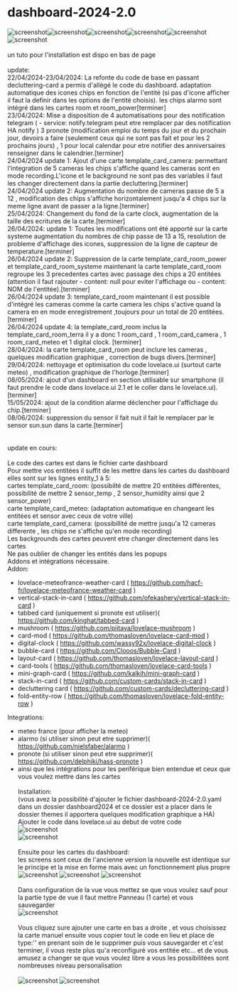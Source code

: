 # dashboard-2024-2.0 <br>
![screenshot](https://github.com/RomainRou/dashboard-2024-2.0/blob/main/dashboard_1.jpg)![screenshot](https://github.com/RomainRou/dashboard-2024-2.0/blob/main/dashboard_2.jpg)![screenshot](https://github.com/RomainRou/dashboard-2024-2.0/blob/main/popup_1.png)![screenshot](https://github.com/RomainRou/dashboard-2024-2.0/blob/main/popup_2.png)![screenshot](https://github.com/RomainRou/dashboard-2024-2.0/blob/main/popup_3.png)![screenshot](https://github.com/RomainRou/dashboard-2024-2.0/blob/main/popup_4.png)<br><br>
un tuto pour l'installation est dispo en bas de page<br>
<br>
update:<br>
22/04/2024-23/04/2024: La refonte du code de base en passant decluttering-card a permis d'allégé le code du dashboard. adaptation automatique des icones chips en fonction de l'entité (si pas d'icone afficher il faut la definir dans les options de l'entité choisis). les chips alarmo sont intégré dans les cartes room et room_power[terminer]<br>
23/04/2024: Mise a disposition de 4 automatisations pour des notification telegram ( - service: notify.telegram peut etre remplacer par des notification HA notify ) 3 pronote (modification emploi du temps du jour et du prochain jour, devoirs a faire (seulement ceux qui ne sont pas fait et pour les 2 prochains jours) , 1 pour local calendar pour etre notifier des anniversaires renseigner dans le calendrier.[terminer]<br>
24/04/2024 update 1: Ajout d'une carte  template_card_camera: permettant l'integration de 5 cameras les chips s'affiche quand les cameras sont en mode recording.L'icone et le background ne sont pas des variables il faut les changer directement dans la partie decluttering.[terminer]<br>
24/04/2024 update 2: Augmentation du nombre de cameras passe de 5 a 12 , modification des chips s'affiche horizontalement jusqu'a 4 chips sur la meme ligne avant de passer a la ligne.[terminer]<br>
25/04/2024: Changement du fond de la carte clock, augmentation de la taille des ecritures de la carte.[terminer]<br>
26/04/2024: update 1: Toutes les modifications ont été apporté sur la carte systeme augmentation du nombres de chip passe de 13 a 15, resolution de probleme d'affichage des icones, suppression de la ligne de capteur de temperature.[terminer]<br>
26/04/2024 update 2: Suppression de la carte template_card_room_power et template_card_room_systeme maintenant la carte template_card_room regroupe les 3 precedentes cartes avec passage des chips a 20 entitées (attention il faut rajouter - content: null pour eviter l'affichage ou - content: NOM de l'entitée).[terminer]<br>
26/04/2024 update 3: template_card_room maintenant il est possible d'intégré les cameras comme la carte camera les chips s'active quand la camera en en mode enregistrement ,toujours pour un total de 20 entitées.[terminer]<br>
26/04/2024 update 4: la template_card_room inclus la template_card_room_terra il y a donc 1 room_card , 1 room_card_camera , 1 room_card_meteo et 1 digital clock. [terminer]<br>
28/04/2024: la carte template_card_room peut inclure les cameras , quelques modification graphique , correction de bugs divers.[terminer]<br>
29/04/2024: nettoyage et optimisation du code lovelace.ui (surtout carte meteo) , modification graphique de l'horloge.[terminer]<br>
08/05/2024: ajout d'un dashboard en section utilisable sur smartphone (il faut prendre le code dans lovelace.ui 2.1 et le coller dans le lovelace.ui).[terminer]<br>
15/05/2024: ajout de la condition alarme déclencher pour l'affichage du chip.[terminer]<br>
08/06/2024: suppression du sensor il fait nuit il fait le remplacer par le sensor sun.sun dans la carte.[terminer]<br>
<br><br>
update en cours:<br>
<br>
Le code des cartes est dans le fichier carte dashboard<br>
Pour mettre vos entitées il suffit de les mettre dans les cartes du dashboard elles sont sur les lignes entity_1 à 5:<br>
cartes template_card_room: (possibilté de mettre 20 entitées différentes, possibilité de mettre 2 sensor_temp , 2 sensor_humidity ainsi que 2 sensor_power)<br>
carte template_card_meteo: (adaptation automatique en changeant les entitées et sensor avec ceux de votre ville)<br>
carte template_card_camera: (possibillité de mettre jusqu'a 12 cameras differente , les chips ne s'affiche qu'en mode recording)<br>
Les backgrounds des cartes peuvent etre changer directement dans les cartes<br>
Ne pas oublier de changer les entités dans les popups <br>
Addons et intégrations nécessaire.<br>
Addon: 
  - lovelace-meteofrance-weather-card ( https://github.com/hacf-fr/lovelace-meteofrance-weather-card )
  - vertical-stack-in-card ( https://github.com/ofekashery/vertical-stack-in-card )
  - tabbed card (uniquement si pronote est utiliser)( https://github.com/kinghat/tabbed-card )
  - mushroom ( https://github.com/piitaya/lovelace-mushroom )
  - card-mod ( https://github.com/thomasloven/lovelace-card-mod )
  - digital-clock ( https://github.com/wassy92x/lovelace-digital-clock )
  - bubble-card ( https://github.com/Clooos/Bubble-Card )
  - layout-card ( https://github.com/thomasloven/lovelace-layout-card )
  - card-tools ( https://github.com/thomasloven/lovelace-card-tools )
  - mini-graph-card ( https://github.com/kalkih/mini-graph-card )
  - stack-in-card ( https://github.com/custom-cards/stack-in-card )
  - decluttering card ( https://github.com/custom-cards/decluttering-card )
  - fold-entity-row ( https://github.com/thomasloven/lovelace-fold-entity-row )


Integrations:
  - meteo france (pour afficher la meteo)
  - alarmo (si utiliser sinon peut etre supprimer)( https://github.com/nielsfaber/alarmo )
  - pronote (si utiliser sinon peut etre supprimer)( https://github.com/delphiki/hass-pronote )
  - ainsi que les intégrations pour les periférique bien entendue et ceux que vous voulez mettre dans les cartes<br><br>
Installation:<br>
(vous avez la possibilité d'ajouter le fichier dashboard-2024-2.0.yaml dans un dossier dashboard2024 et ce dossier est a placer dans le dossier themes il apportera quelques modification graphique a HA)<br>
Ajouter le code dans lovelace.ui au debut de votre code<br>
![screenshot](https://github.com/RomainRou/dashboard-2024-2.0/blob/main/lovelace_1.png)<br>
![screenshot](https://github.com/RomainRou/dashboard-2024-2.0/blob/main/lovelace_2.png)<br>
<br>Ensuite pour les cartes du dashboard:<br>les screens sont ceux de l'ancienne version la nouvelle est identique sur le principe et la mise en forme mais avec un fonctionnement plus propre <br>
![screenshot](https://github.com/RomainRou/dashboard/blob/main/2.png)
![screenshot](https://github.com/RomainRou/dashboard/blob/main/3.png)
![screenshot](https://github.com/RomainRou/dashboard/blob/main/4.png)<br><br>
Dans configuration de la vue vous mettez se que vous voulez sauf pour la partie type de vue il faut mettre Panneau (1 carte) et vous sauvegarder<br>
![screenshot](https://github.com/RomainRou/dashboard/blob/main/5.png)<br><br>
Vous cliquez sure ajouter une carte en bas a droite , et vous choisissez la carte manuel ensuite vous copier tout le code en lieu et place de type:'' en prenant soin de le supprimer puis vous sauvegarder et c'est terminer, il vous reste plus qu'a reconfiguré vos entitée etc... et de vous amusez a changer se que vous voulez libre a vous les possibilitées sont nombreuses niveau personalisation <br><br>
![screenshot](https://github.com/RomainRou/dashboard/blob/main/6.png)
![screenshot](https://github.com/RomainRou/dashboard/blob/main/7.png)
  

